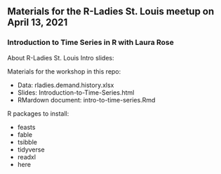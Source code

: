 ## Materials for the R-Ladies St. Louis meetup on April 13, 2021

### Introduction to Time Series in R with Laura Rose

About R-Ladies St. Louis Intro slides: 

Materials for the workshop in this repo:
- Data: rladies.demand.history.xlsx  
- Slides: Introduction-to-Time-Series.html  
- RMardown document: intro-to-time-series.Rmd  

R packages to install:

  + feasts
  + fable
  + tsibble
  + tidyverse
  + readxl
  + here


